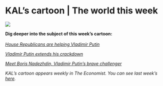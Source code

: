# KAL’s cartoon | The world this week

<img src="https://images.weserv.nl/?url=www.economist.com/img/b/1280/882/90/media-assets/image/20240210_WWD000.png" /><div></div><p><b>Dig deeper into the subject of this week’s cartoon:</b><br /><br /><a href="https://www.economist.com/leaders/2024/02/07/house-republicans-are-helping-vladimir-putin"><i>House Republicans are helping Vladimir Putin</i></a></p><p><a href="https://www.economist.com/europe/2024/02/08/vladimir-putin-extends-his-crackdown"><i>Vladimir Putin extends his crackdown</i></a></p><p><a href="https://www.economist.com/europe/2024/02/01/meet-boris-nadezhdin-vladimir-putins-brave-challenger"><i>Meet Boris Nadezhdin, Vladimir Putin’s brave challenger</i></a></p><p><i>KAL’s cartoon appears weekly in The Economist. You can see last week’s <a href="https://www.economist.com/the-world-this-week/2024/02/01/kals-cartoon">here</a>.</i></p>

